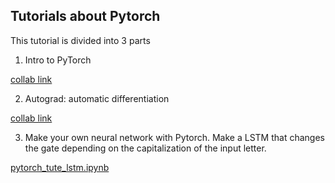 ## Tutorials about Pytorch

This tutorial is divided into 3 parts
 1. Intro to PyTorch
 
[collab link](https://colab.research.google.com/drive/1Xx-12Viye59SBfbhXqZ0hxf0Ki3og4sh)

2. Autograd: automatic differentiation

[collab link](https://colab.research.google.com/drive/1oHtAE7_eGMsea-ZHUcrU54mh-xnAZVVo)

3. Make your own neural network with Pytorch. Make a LSTM that changes the gate depending on the capitalization of the input letter.

[pytorch_tute_lstm.ipynb](pytorch_tute_lstm.ipynb)
